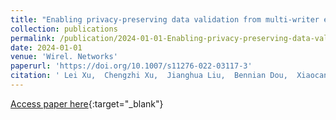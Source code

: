 ```yaml
---
title: "Enabling privacy-preserving data validation from multi-writer encryption with aggregated keywords search"
collection: publications
permalink: /publication/2024-01-01-Enabling-privacy-preserving-data-validation-from-multi-writer-encryption-with-aggregated-keywords-search
date: 2024-01-01
venue: 'Wirel. Networks'
paperurl: 'https://doi.org/10.1007/s11276-022-03117-3'
citation: ' Lei Xu,  Chengzhi Xu,  Jianghua Liu,  Bennian Dou,  Xiaocan Jin, &quot;Enabling privacy-preserving data validation from multi-writer encryption with aggregated keywords search.&quot; Wirel. Networks, 2024.'
---
```

[Access paper here](https://doi.org/10.1007/s11276-022-03117-3){:target="_blank"}
